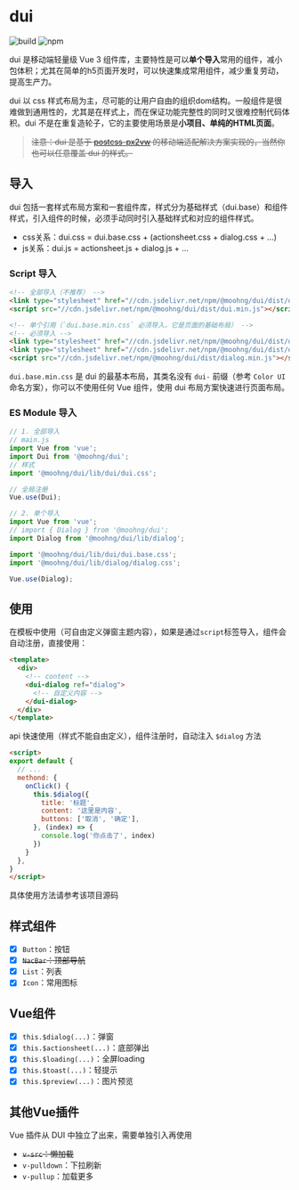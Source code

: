 # dui

<p>
  <img alt="build" src="https://github.com/moohng/dui/workflows/build/badge.svg">
  <img alt="npm" src="https://github.com/moohng/dui/workflows/npm/badge.svg">
</p>


dui 是移动端轻量级 Vue 3 组件库，主要特性是可以**单个导入**常用的组件，减小包体积；尤其在简单的h5页面开发时，可以快速集成常用组件，减少重复劳动，提高生产力。

dui 以 css 样式布局为主，尽可能的让用户自由的组织dom结构。一般组件是很难做到通用性的，尤其是在样式上，而在保证功能完整性的同时又很难控制代码体积。dui 不是在重复造轮子，它的主要使用场景是**小项目、单纯的HTML页面**。

> ~~注意：dui 是基于 [postcss-px2vw](https://github.com/moohng/postcss-px2vw) 的移动端适配解决方案实现的，当然你也可以任意覆盖 dui 的样式。~~

## 导入

dui 包括一套样式布局方案和一套组件库，样式分为基础样式（dui.base）和组件样式，引入组件的时候，必须手动同时引入基础样式和对应的组件样式。

- css关系：dui.css = dui.base.css + (actionsheet.css + dialog.css + ...)
- js关系：dui.js = actionsheet.js + dialog.js + ...

### Script 导入



```html
<!-- 全部导入（不推荐） -->
<link type="stylesheet" href="//cdn.jsdelivr.net/npm/@moohng/dui/dist/dui.min.css" />
<script src="//cdn.jsdelivr.net/npm/@moohng/dui/dist/dui.min.js"></script>

<!-- 单个引用（`dui.base.min.css` 必须导入，它是页面的基础布局） -->
<!-- 必须导入 -->
<link type="stylesheet" href="//cdn.jsdelivr.net/npm/@moohng/dui/dist/dui.base.min.css" />
<link type="stylesheet" href="//cdn.jsdelivr.net/npm/@moohng/dui/dist/dialog.min.css" />
<script src="//cdn.jsdelivr.net/npm/@moohng/dui/dist/dialog.min.js"></script>
```

`dui.base.min.css` 是 dui 的最基本布局，其类名没有 `dui-` 前缀（参考 `Color UI` 命名方案），你可以不使用任何 Vue 组件，使用 dui 布局方案快速进行页面布局。

### ES Module 导入

```js
// 1. 全部导入
// main.js
import Vue from 'vue';
import Dui from '@moohng/dui';
// 样式
import '@moohng/dui/lib/dui/dui.css';

// 全局注册
Vue.use(Dui);

// 2. 单个导入
import Vue from 'vue';
// import { Dialog } from '@moohng/dui';
import Dialog from '@moohng/dui/lib/dialog';

import '@moohng/dui/lib/dui/dui.base.css';
import '@moohng/dui/lib/dialog/dialog.css';

Vue.use(Dialog);
```

## 使用

在模板中使用（可自由定义弹窗主题内容），如果是通过`script`标签导入，组件会自动注册，直接使用：

```html
<template>
  <div>
    <!-- content -->
    <dui-dialog ref="dialog">
      <!-- 自定义内容 -->
    </dui-dialog>
  </div>
</template>
```

api 快速使用（样式不能自由定义），组件注册时，自动注入 `$dialog` 方法

```html
<script>
export default {
  // ...
  methond: {
    onClick() {
      this.$dialog({
        title: '标题',
        content: '这里是内容',
        buttons: ['取消', '确定'],
      }, (index) => {
        console.log('你点击了', index)
      })
    }
  },
}
</script>
```

具体使用方法请参考该项目源码

## 样式组件

- [x] `Button`：按钮
- [x] ~~`NacBar`：顶部导航~~
- [x] `List`：列表
- [x] `Icon`：常用图标

## Vue组件

- [x] `this.$dialog(...)`：弹窗
- [x] `this.$actionsheet(...)`：底部弹出
- [x] `this.$loading(...)`：全屏loading
- [x] `this.$toast(...)`：轻提示
- [x] `this.$preview(...)`：图片预览

## 其他Vue插件

Vue 插件从 DUI 中独立了出来，需要单独引入再使用

- ~~`v-src`：懒加载~~
- `v-pulldown`：下拉刷新
- `v-pullup`：加载更多
